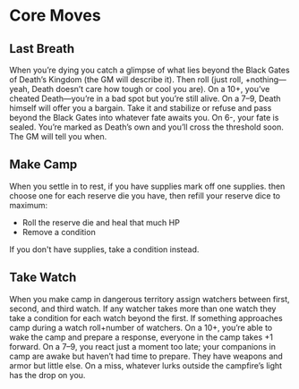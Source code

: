 # Core Moves

## Last Breath

When you’re dying you catch a glimpse of what lies beyond the Black Gates of
Death’s Kingdom (the GM will describe it). Then roll (just roll, +nothing—yeah,
Death doesn’t care how tough or cool you are). On a 10+, you’ve cheated
Death—you’re in a bad spot but you’re still alive. On a 7–9, Death himself will
offer you a bargain. Take it and stabilize or refuse and pass beyond the Black
Gates into whatever fate awaits you. On 6-, your fate is sealed. You’re marked
as Death’s own and you’ll cross the threshold soon. The GM will tell you when.

## Make Camp

When you settle in to rest, if you have supplies mark off one supplies. then
choose one for each reserve die you have, then refill your reserve dice to
maximum:

* Roll the reserve die and heal that much HP
* Remove a condition

If you don't have supplies, take a condition instead.

## Take Watch

When you make camp in dangerous territory assign watchers between first,
second, and third watch. If any watcher takes more than one watch they take a
condition for each watch beyond the first. If something approaches camp during
a watch roll+number of watchers. On a 10+, you’re able to wake the camp and
prepare a response, everyone in the camp takes +1 forward. On a 7–9, you react
just a moment too late; your companions in camp are awake but haven’t had time
to prepare. They have weapons and armor but little else. On a miss, whatever
lurks outside the campfire’s light has the drop on you.